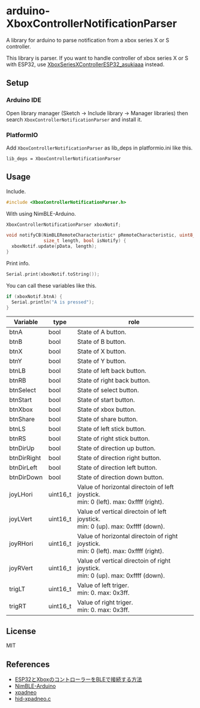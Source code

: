 # arduino-XboxControllerNotificationParser

A library for arduino to parse notification from a xbox series X or S controller.

This library is parser. If you want to handle controller of xbox series X or S with ESP32, use [XboxSeriesXControllerESP32_asukiaaa](https://github.com/asukiaaa/arduino-XboxSeriesXControllerESP32) instead.

## Setup

### Arduino IDE

Open library manager (Sketch -> Include library -> Manager libraries) then search `XboxControllerNotificationParser` and install it.

### PlatformIO

Add `XboxControllerNotificationParser` as lib_deps in platformio.ini like this.

```
lib_deps = XboxControllerNotificationParser
```

## Usage

Include.
```cpp
#include <XboxControllerNotificationParser.h>
```

With using NimBLE-Arduino.
```cpp
XboxControllerNotificationParser xboxNotif;

void notifyCB(NimBLERemoteCharacteristic* pRemoteCharacteristic, uint8_t* pData,
              size_t length, bool isNotify) {
  xboxNotif.update(pData, length);
}
```

Print info.
```cpp
Serial.print(xboxNotif.toString());
```

You can call these variables like this.
```cpp
if (xboxNotif.btnA) {
  Serial.println("A is pressed");
}
```

Variable | type | role
--- | --- | ---
btnA | bool | State of A button.
btnB | bool | State of B button.
btnX | bool | State of X button.
btnY | bool | State of Y button.
btnLB | bool | State of left back button.
btnRB | bool | State of right back button.
btnSelect | bool | State of select button.
btnStart | bool | State of start button.
btnXbox | bool | State of xbox button.
btnShare | bool | State of share button.
btnLS | bool | State of left stick button.
btnRS | bool | State of right stick button.
btnDirUp | bool | State of direction up button.
btnDirRight | bool | State of direction right button.
btnDirLeft | bool | State of direction left button.
btnDirDown | bool | State of direction down button.
joyLHori | uint16_t | Value of horizontal directoin of left joystick.<br />min: 0 (left). max: 0xffff (right).
joyLVert | uint16_t | Value of vertical directoin of left joystick.<br />min: 0 (up). max: 0xffff (down).
joyRHori | uint16_t | Value of horizontal directoin of right joystick.<br />min: 0 (left). max: 0xffff (right).
joyRVert | uint16_t | Value of vertical directoin of right joystick.<br />min: 0 (up). max: 0xffff (down).
trigLT | uint16_t | Value of left triger.<br />min: 0. max: 0x3ff.
trigRT | uint16_t | Value of right triger.<br />min: 0. max: 0x3ff.

## License

MIT

## References

- [ESP32とXboxのコントローラーをBLEで接続する方法](https://asukiaaa.blogspot.com/2021/01/communicate-esp32-and-xbox-controller-on-ble.html)
- [NimBLE-Arduino](https://github.com/h2zero/NimBLE-Arduino)
- [xpadneo](https://github.com/atar-axis/xpadneo)
- [hid-xpadneo.c](https://github.com/atar-axis/xpadneo/blob/master/hid-xpadneo/src/hid-xpadneo.c)

